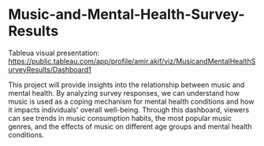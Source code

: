 # Music-and-Mental-Health-Survey-Results
Tableua visual presentation: https://public.tableau.com/app/profile/amir.akif/viz/MusicandMentalHealthSurveyResults/Dashboard1

This project will provide insights into the relationship between music and mental health. By analyzing survey responses, we can understand how music is used as a coping mechanism for mental health conditions and how it impacts individuals' overall well-being. Through this dashboard, viewers can see trends in music consumption habits, the most popular music genres, and the effects of music on different age groups and mental health conditions.
